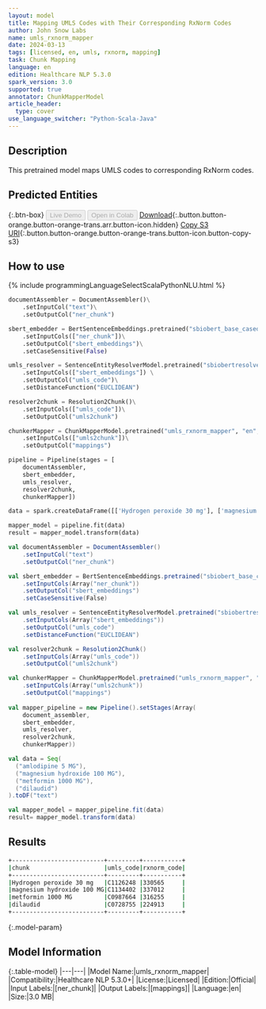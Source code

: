 ```yaml
---
layout: model
title: Mapping UMLS Codes with Their Corresponding RxNorm Codes
author: John Snow Labs
name: umls_rxnorm_mapper
date: 2024-03-13
tags: [licensed, en, umls, rxnorm, mapping]
task: Chunk Mapping
language: en
edition: Healthcare NLP 5.3.0
spark_version: 3.0
supported: true
annotator: ChunkMapperModel
article_header:
  type: cover
use_language_switcher: "Python-Scala-Java"
---
```


## Description

This pretrained model maps UMLS codes to corresponding RxNorm codes.

## Predicted Entities



{:.btn-box}
<button class="button button-orange" disabled>Live Demo</button>
<button class="button button-orange" disabled>Open in Colab</button>
[Download](https://s3.amazonaws.com/auxdata.johnsnowlabs.com/clinical/models/umls_rxnorm_mapper_en_5.3.0_3.0_1710327348062.zip){:.button.button-orange.button-orange-trans.arr.button-icon.hidden}
[Copy S3 URI](s3://auxdata.johnsnowlabs.com/clinical/models/umls_rxnorm_mapper_en_5.3.0_3.0_1710327348062.zip){:.button.button-orange.button-orange-trans.button-icon.button-copy-s3}

## How to use



<div class="tabs-box" markdown="1">
{% include programmingLanguageSelectScalaPythonNLU.html %}
  
```python
documentAssembler = DocumentAssembler()\
    .setInputCol("text")\
    .setOutputCol("ner_chunk")

sbert_embedder = BertSentenceEmbeddings.pretrained("sbiobert_base_cased_mli", "en", "clinical/models")\
    .setInputCols(["ner_chunk"])\
    .setOutputCol("sbert_embeddings")\
    .setCaseSensitive(False)

umls_resolver = SentenceEntityResolverModel.pretrained("sbiobertresolve_umls_drug_substance", "en", "clinical/models")\
    .setInputCols(["sbert_embeddings"]) \
    .setOutputCol("umls_code")\
    .setDistanceFunction("EUCLIDEAN")

resolver2chunk = Resolution2Chunk()\
    .setInputCols(["umls_code"])\
    .setOutputCol("umls2chunk")

chunkerMapper = ChunkMapperModel.pretrained("umls_rxnorm_mapper", "en", "clinical/models")\
    .setInputCols(["umls2chunk"])\
    .setOutputCol("mappings")

pipeline = Pipeline(stages = [
    documentAssembler,
    sbert_embedder,
    umls_resolver,
    resolver2chunk,
    chunkerMapper])

data = spark.createDataFrame([['Hydrogen peroxide 30 mg'], ['magnesium hydroxide 100 MG'], ['metformin 1000 MG'], ['dilaudid']]).toDF("text")

mapper_model = pipeline.fit(data)
result = mapper_model.transform(data)
```
```scala
val documentAssembler = DocumentAssembler()
    .setInputCol("text")
    .setOutputCol("ner_chunk")

val sbert_embedder = BertSentenceEmbeddings.pretrained("sbiobert_base_cased_mli", "en", "clinical/models")
    .setInputCols(Array("ner_chunk"))
    .setOutputCol("sbert_embeddings")
    .setCaseSensitive(False)

val umls_resolver = SentenceEntityResolverModel.pretrained("sbiobertresolve_umls_drug_substance", "en", "clinical/models")
    .setInputCols(Array("sbert_embeddings"))
    .setOutputCol("umls_code")
    .setDistanceFunction("EUCLIDEAN")

val resolver2chunk = Resolution2Chunk()
    .setInputCols(Array("umls_code"))
    .setOutputCol("umls2chunk")

val chunkerMapper = ChunkMapperModel.pretrained("umls_rxnorm_mapper", "en", "clinical/models")\
    .setInputCols(Array("umls2chunk"))
    .setOutputCol("mappings")
    	
val mapper_pipeline = new Pipeline().setStages(Array( 
    document_assembler,
    sbert_embedder,
    umls_resolver,
    resolver2chunk,
    chunkerMapper))

val data = Seq(
  ("amlodipine 5 MG"),
  ("magnesium hydroxide 100 MG"),
  ("metformin 1000 MG"),
  ("dilaudid")
).toDF("text")

val mapper_model = mapper_pipeline.fit(data)
result= mapper_model.transform(data)
```
</div>

## Results

```bash
+--------------------------+---------+-----------+
|chunk                     |umls_code|rxnorm_code|
+--------------------------+---------+-----------+
|Hydrogen peroxide 30 mg   |C1126248 |330565     |
|magnesium hydroxide 100 MG|C1134402 |337012     |
|metformin 1000 MG         |C0987664 |316255     |
|dilaudid                  |C0728755 |224913     |
+--------------------------+---------+-----------+
```

{:.model-param}
## Model Information

{:.table-model}
|---|---|
|Model Name:|umls_rxnorm_mapper|
|Compatibility:|Healthcare NLP 5.3.0+|
|License:|Licensed|
|Edition:|Official|
|Input Labels:|[ner_chunk]|
|Output Labels:|[mappings]|
|Language:|en|
|Size:|3.0 MB|
